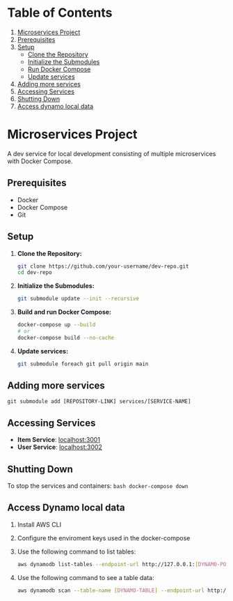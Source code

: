 # Table of Contents

1. [Microservices Project](#microservices-project)
2. [Prerequisites](#prerequisites)
3. [Setup](#setup)
    - [Clone the Repository](#clone-the-repository)
    - [Initialize the Submodules](#initialize-the-submodules)
    - [Run Docker Compose](#run-docker-compose)
    - [Update services](#update-services)
4. [Adding more services](#accessing-services)
5. [Accessing Services](#accessing-services)
6. [Shutting Down](#shutting-down)
7. [Access dynamo local data](#access-dynamo-local-data)


# Microservices Project

A dev service for local development consisting of multiple microservices with Docker Compose.

## Prerequisites

* Docker
* Docker Compose
* Git

## Setup

1. **Clone the Repository:**
    ```bash
    git clone https://github.com/your-username/dev-repo.git
    cd dev-repo
    ```

2. **Initialize the Submodules:**
    ```bash
    git submodule update --init --recursive
    ```

3. **Build and run Docker Compose:**
    ```bash
    docker-compose up --build
    # or
    docker-compose build --no-cache 
    ```

4. **Update services:**
    ```bash
    git submodule foreach git pull origin main
    ```

## Adding more services
    git submodule add [REPOSITORY-LINK] services/[SERVICE-NAME]

## Accessing Services

* **Item Service**: [localhost:3001](http://localhost:3001)
* **User Service**: [localhost:3002](http://localhost:3002)

## Shutting Down

To stop the services and containers:
    ```bash
    docker-compose down
    ```

## Access Dynamo local data

1. Install AWS CLI

2. Configure the enviroment keys used in the docker-compose

3. Use the following command to list tables:
    ```bash
    aws dynamodb list-tables --endpoint-url http://127.0.0.1:[DYNAMO-PORT]
    ```

4. Use the following command to see a table data:
    ```bash
    aws dynamodb scan --table-name [DYNAMO-TABLE] --endpoint-url http://localhost:[DYNAMO-PORT]
    ```
